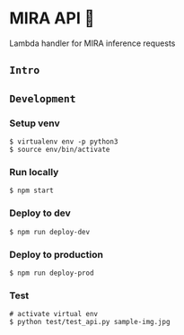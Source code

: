 # MIRA API :rat:
Lambda handler for MIRA inference requests

## `Intro`

## `Development`

### Setup venv
```
$ virtualenv env -p python3
$ source env/bin/activate
```

### Run locally
```
$ npm start
```

### Deploy to dev
```
$ npm run deploy-dev
```

### Deploy to production
```
$ npm run deploy-prod
```

### Test
```
# activate virtual env
$ python test/test_api.py sample-img.jpg
```